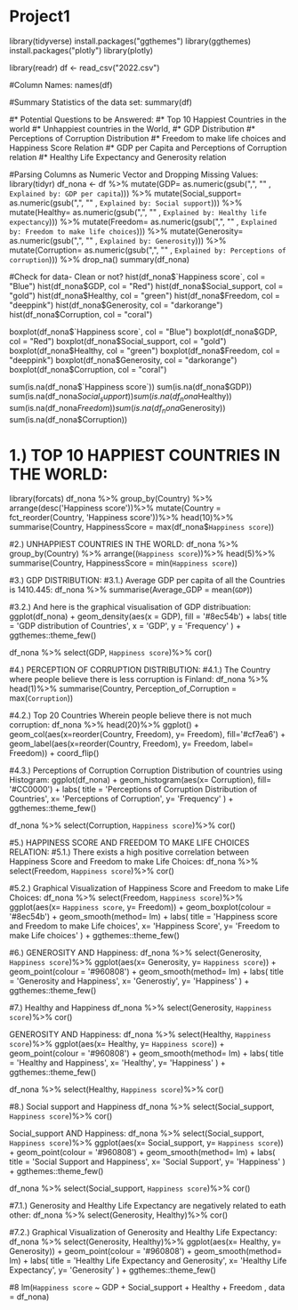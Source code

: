 # Project1

library(tidyverse)
install.packages("ggthemes")
library(ggthemes)
install.packages("plotly")
library(plotly)

library(readr)
df <- read_csv("2022.csv")

#Column Names:
names(df)

#Summary Statistics of the data set:
summary(df)

#* Potential Questions to be Answered: 
#* Top 10 Happiest Countries in the world
#* Unhappiest countries in the World,
#* GDP Distribution
#* Perceptions of Corruption Distribution
#* Freedom to make life choices and Happiness Score Relation
#* GDP per Capita and Perceptions of Corruption relation
#* Healthy Life Expectancy and Generosity relation

#Parsing Columns as Numeric Vector and Dropping Missing Values:
library(tidyr)
df_nona <- df %>%
  mutate(GDP= as.numeric(gsub(",", "" , `Explained by: GDP per capita`))) %>%
  mutate(Social_support= as.numeric(gsub(",", "" , `Explained by: Social support`))) %>%
  mutate(Healthy= as.numeric(gsub(",", "" , `Explained by: Healthy life expectancy`))) %>%
  mutate(Freedom= as.numeric(gsub(",", "" , `Explained by: Freedom to make life choices`))) %>%
  mutate(Generosity= as.numeric(gsub(",", "" , `Explained by: Generosity`))) %>%
  mutate(Corruption= as.numeric(gsub(",", "" , `Explained by: Perceptions of corruption`))) %>%
  drop_na()
summary(df_nona)

#Check for data- Clean or not?
hist(df_nona$`Happiness score`, col = "Blue")
hist(df_nona$GDP, col = "Red")
hist(df_nona$Social_support, col = "gold")
hist(df_nona$Healthy, col = "green")
hist(df_nona$Freedom, col = "deeppink")
hist(df_nona$Generosity, col = "darkorange")
hist(df_nona$Corruption, col = "coral")

boxplot(df_nona$`Happiness score`, col = "Blue")
boxplot(df_nona$GDP, col = "Red")
boxplot(df_nona$Social_support, col = "gold")
boxplot(df_nona$Healthy, col = "green")
boxplot(df_nona$Freedom, col = "deeppink")
boxplot(df_nona$Generosity, col = "darkorange")
boxplot(df_nona$Corruption, col = "coral")

sum(is.na(df_nona$`Happiness score`))
sum(is.na(df_nona$GDP))
sum(is.na(df_nona$Social_support))
sum(is.na(df_nona$Healthy))
sum(is.na(df_nona$Freedom))
sum(is.na(df_nona$Generosity))
sum(is.na(df_nona$Corruption))


# 1.) TOP 10 HAPPIEST COUNTRIES IN THE WORLD:
library(forcats)
df_nona %>%
  group_by(Country) %>%
  arrange(desc('Happiness score'))%>%
  mutate(Country = fct_reorder(Country, 'Happiness score'))%>%
  head(10)%>%
  summarise(Country, HappinessScore = max(df_nona$`Happiness score`))

#2.) UNHAPPIEST COUNTRIES IN THE WORLD:
df_nona %>%
  group_by(Country) %>%
  arrange((`Happiness score`))%>%
  head(5)%>%
  summarise(Country, HappinessScore = min(`Happiness score`))

#3.) GDP DISTRIBUTION:
#3.1.) Average GDP per capita of all the Countries is 1410.445: 
df_nona %>%
  summarise(Average_GDP = mean(`GDP`))

#3.2.) And here is the graphical visualisation of GDP distribuation:
ggplot(df_nona) + 
  geom_density(aes(x = GDP), fill = '#8ec54b') +
  labs( 
    title = 'GDP distribution of Countries',
    x = 'GDP', 
    y = 'Frequency'
  ) + 
  ggthemes::theme_few()

df_nona %>%
  select(GDP, `Happiness score`)%>%
  cor()


#4.) PERCEPTION OF CORRUPTION DISTRIBUTION:
#4.1.) The Country where people believe there is less corruption is Finland:
df_nona %>%
  head(1)%>%
  summarise(Country, Perception_of_Corruption = max(`Corruption`))

#4.2.) Top 20 Countries Wherein people believe there is not much corruption:
df_nona %>%
  head(20)%>%
  ggplot() +
  geom_col(aes(x=reorder(Country, Freedom), y= Freedom), fill='#cf7ea6') +
  geom_label(aes(x=reorder(Country, Freedom), y= Freedom, label= Freedom)) +
  coord_flip()

#4.3.) Perceptions of Corruption Corruption Distribution of countries using Histogram:
ggplot(df_nona) +
  geom_histogram(aes(x= Corruption), fill= '#CC0000') +
  labs(
    title = 'Perceptions of Corruption Distribution of Countries',
    x= 'Perceptions of Corruption',
    y= 'Frequency'
  ) +
  ggthemes::theme_few()

df_nona %>%
  select(Corruption, `Happiness score`)%>%
  cor()

#5.) HAPPINESS SCORE AND FREEDOM TO MAKE LIFE CHOICES RELATION:
#5.1.) There exists a high positive correlation between Happiness Score and Freedom to make Life Choices:
df_nona %>%
  select(Freedom, `Happiness score`)%>%
  cor()

#5.2.) Graphical Visualization of Happiness Score and Freedom to make Life Choices:
df_nona %>%
  select(Freedom, `Happiness score`)%>%
  ggplot(aes(x= `Happiness score`, y= Freedom)) +
  geom_boxplot(colour = '#8ec54b') +
  geom_smooth(method= lm) +
  labs(
    title = 'Happiness score and Freedom to make Life choices',
    x= 'Happiness Score',
    y= 'Freedom to make Life choices'
  ) +
  ggthemes::theme_few()


#6.) GENEROSITY AND Happiness:
df_nona %>%
  select(Generosity, `Happiness score`)%>%
  ggplot(aes(x= Generosity, y= `Happiness score`)) +
  geom_point(colour = '#960808') +
  geom_smooth(method= lm) +
  labs(
    title = 'Generosity and Happiness',
    x= 'Generostiy',
    y= 'Happiness'
  ) +
  ggthemes::theme_few()

#7.) Healthy and Happiness
df_nona %>%
  select(Generosity, `Happiness score`)%>%
  cor()

GENEROSITY AND Happiness:
  df_nona %>%
  select(Healthy, `Happiness score`)%>%
  ggplot(aes(x= Healthy, y= `Happiness score`)) +
  geom_point(colour = '#960808') +
  geom_smooth(method= lm) +
  labs(
    title = 'Healthy and Happiness',
    x= 'Healthy',
    y= 'Happiness'
  ) +
  ggthemes::theme_few()

df_nona %>%
  select(Healthy, `Happiness score`)%>%
  cor()

#8.) Social support and Happiness
df_nona %>%
  select(Social_support, `Happiness score`)%>%
  cor()

Social_support AND Happiness:
  df_nona %>%
  select(Social_support, `Happiness score`)%>%
  ggplot(aes(x= Social_support, y= `Happiness score`)) +
  geom_point(colour = '#960808') +
  geom_smooth(method= lm) +
  labs(
    title = 'Social Support and Happiness',
    x= 'Social Support',
    y= 'Happiness'
  ) +
  ggthemes::theme_few()

df_nona %>%
  select(Social_support, `Happiness score`)%>%
  cor()

#7.1.) Generosity and Healthy Life Expectancy are negatively related to eath other:
df_nona %>%
  select(Generosity, Healthy)%>%
  cor()

#7.2.) Graphical Visualization of Generosity and Healthy Life Expectancy:
df_nona %>%
  select(Generosity, Healthy)%>%
  ggplot(aes(x= Healthy, y= Generosity)) +
  geom_point(colour = '#960808') +
  geom_smooth(method= lm) +
  labs(
    title = 'Healthy Life Expectancy and Generosity',
    x= 'Healthy Life Expectancy',
    y= 'Generosity'
  ) +
  ggthemes::theme_few()

#8
lm(`Happiness score` ~ GDP + Social_support + Healthy + Freedom , data = df_nona)
